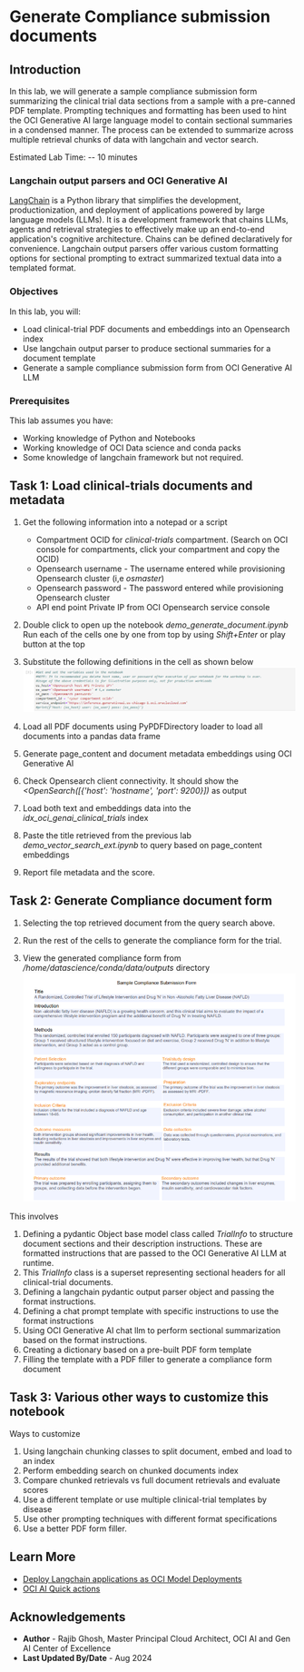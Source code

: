 # Generate Compliance submission documents

## Introduction

In this lab, we will generate a sample compliance submission form summarizing the clinical trial data sections from a sample with a pre-canned PDF template. Prompting techniques and formatting has been used to hint the OCI Generative AI large language model to contain sectional summaries in a condensed manner. The process can be extended to summarize across multiple retrieval chunks of data with langchain and vector search.

Estimated Lab Time: -- 10 minutes

### Langchain output parsers and OCI Generative AI

[LangChain](https://python.langchain.com/v0.2/docs/introduction/) is a Python library that simplifies the development, productionization, and deployment of applications powered by large language models (LLMs). It is a development framework that chains LLMs, agents and retrieval strategies to effectively make up an end-to-end application's cognitive architecture. Chains can be defined declaratively for convenience. Langchain output parsers offer various custom formatting options for sectional prompting to extract summarized textual data into a templated format.

### Objectives

In this lab, you will:

* Load clinical-trial PDF documents and embeddings into an Opensearch index
* Use langchain output parser to produce sectional summaries for a document template
* Generate a sample compliance submission form from OCI Generative AI LLM

### Prerequisites

This lab assumes you have:

* Working knowledge of Python and Notebooks
* Working knowledge of OCI Data science and conda packs
* Some knowledge of langchain framework but not required.

## Task 1: Load clinical-trials documents and metadata

1. Get the following information into a notepad or a script

   * Compartment OCID for *clinical-trials* compartment. (Search on OCI console for compartments, click your compartment and copy the OCID)
   * Opensearch username - The username entered while provisioning Opensearch cluster (i,e *osmaster*)
   * Opensearch password - The password entered while provisioning Opensearch cluster
   * API end point Private IP from OCI Opensearch service console

2. Double click to open up the notebook *demo_generate_document.ipynb* Run each of the cells one by one from top by using *Shift+Enter* or play button at the top

3. Substitute the following definitions in the cell as shown below
 ![Image alt text](images/LAB5-NOTE-OS-1.png)

4. Load all PDF documents using PyPDFDirectory loader to load all documents into a pandas data frame

5. Generate page_content and document metadata embeddings using OCI Generative AI

6. Check Opensearch client connectivity. It should show the *<OpenSearch([{'host': 'hostname', 'port': 9200}])* as output

7. Load both text and embeddings data into the *idx_oci_genai_clinical_trials* index

8. Paste the title retrieved from the previous lab *demo_vector_search_ext.ipynb* to query based on page_content embeddings

9. Report file metadata and the score.

## Task 2: Generate Compliance document form

1. Selecting the top retrieved document from the query search above.

2. Run the rest of the cells to generate the compliance form for the trial.

3. View the generated compliance form from */home/datascience/conda/data/outputs* directory
 ![Image alt text](images/LAB5-COMP-DOC.png)

This involves

1. Defining a pydantic Object base model class called *TrialInfo* to structure document sections and their description instructions. These are formatted instructions that are passed to the OCI Generative AI LLM at runtime.
2. This *TrialInfo* class is a superset representing sectional headers for all clinical-trial documents.
3. Defining a langchain pydantic output parser object and passing the format instructions.
4. Defining a chat prompt template with specific instructions to use the format instructions
5. Using OCI Generative AI chat llm to perform sectional summarization based on the format instructions.
6. Creating a dictionary based on a pre-built PDF form template
7. Filling the template with a PDF filler to generate a compliance form document

## Task 3: Various other ways to customize this notebook

Ways to customize

1. Using langchain chunking classes to split document, embed and load to an index
2. Perform embedding search on chunked documents index
3. Compare chunked retrievals vs full document retrievals and evaluate scores
4. Use a different template or use multiple clinical-trial templates by disease
5. Use other prompting techniques with different format specifications
6. Use a better PDF form filler.

## Learn More

* [Deploy Langchain applications as OCI Model Deployments](https://blogs.oracle.com/ai-and-datascience/post/deploy-langchain-application-as-model-deployment)
* [OCI AI Quick actions](https://docs.oracle.com/en-us/iaas/data-science/using/ai-quick-actions.htm)

## Acknowledgements

* **Author** - Rajib Ghosh, Master Principal Cloud Architect, OCI AI and Gen AI Center of Excellence
* **Last Updated By/Date** - Aug 2024
